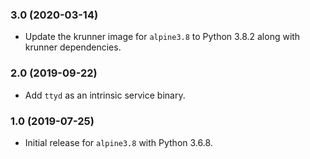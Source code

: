 ### 3.0 (2020-03-14)

* Update the krunner image for `alpine3.8` to Python 3.8.2 along with krunner dependencies.

### 2.0 (2019-09-22)

* Add `ttyd` as an intrinsic service binary.

### 1.0 (2019-07-25)

* Initial release for `alpine3.8` with Python 3.6.8.
